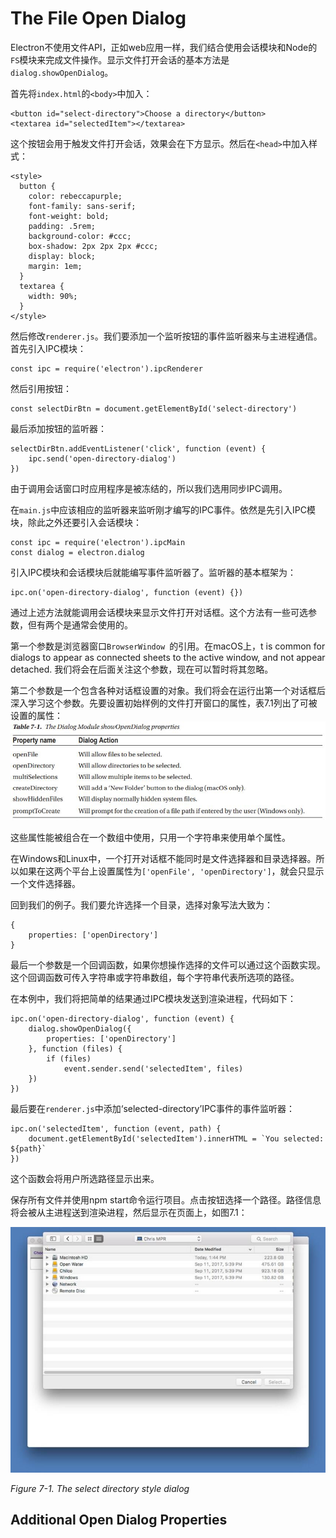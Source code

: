 # The File Open Dialog
Electron不使用文件API，正如web应用一样，我们结合使用会话模块和Node的`FS`模块来完成文件操作。显示文件打开会话的基本方法是`dialog.showOpenDialog`。    

首先将`index.html`的`<body>`中加入：
```
<button id="select-directory">Choose a directory</button>
<textarea id="selectedItem"></textarea>
```
这个按钮会用于触发文件打开会话，效果会在下方显示。然后在`<head>`中加入样式：
```
<style>
  button {
    color: rebeccapurple;
    font-family: sans-serif;
    font-weight: bold;
    padding: .5rem;
    background-color: #ccc;
    box-shadow: 2px 2px 2px #ccc;
    display: block;
    margin: 1em;
  }
  textarea {
    width: 90%;
  }
</style>
```
然后修改`renderer.js`。我们要添加一个监听按钮的事件监听器来与主进程通信。首先引入IPC模块：
```
const ipc = require('electron').ipcRenderer
```
然后引用按钮：
```
const selectDirBtn = document.getElementById('select-directory')
```
最后添加按钮的监听器：
```
selectDirBtn.addEventListener('click', function (event) {
    ipc.send('open-directory-dialog')
})
```
由于调用会话窗口时应用程序是被冻结的，所以我们选用同步IPC调用。   

在`main.js`中应该相应的监听器来监听刚才编写的IPC事件。依然是先引入IPC模块，除此之外还要引入会话模块：
```
const ipc = require('electron').ipcMain
const dialog = electron.dialog
```
引入IPC模块和会话模块后就能编写事件监听器了。监听器的基本框架为：
```
ipc.on('open-directory-dialog', function (event) {})
```
通过上述方法就能调用会话模块来显示文件打开对话框。这个方法有一些可选参数，但有两个是通常会使用的。   

第一个参数是浏览器窗口`BrowserWindow `的引用。在macOS上，t is common for dialogs to appear as connected sheets to the active window, and not appear detached. 我们将会在后面关注这个参数，现在可以暂时将其忽略。   

第二个参数是一个包含各种对话框设置的对象。我们将会在运行出第一个对话框后深入学习这个参数。先要设置初始样例的文件打开窗口的属性，表7.1列出了可被设置的属性：     
![7.1t](https://github.com/Housz/Electron-From-Beginner-to-Pro/blob/master/imgs/7.1t.jpg)        
 
这些属性能被组合在一个数组中使用，只用一个字符串来使用单个属性。

在Windows和Linux中，一个打开对话框不能同时是文件选择器和目录选择器。所以如果在这两个平台上设置属性为`['openFile', 'openDirectory']`，就会只显示一个文件选择器。   

回到我们的例子。我们要允许选择一个目录，选择对象写法大致为：
```
{
    properties: ['openDirectory']
}
```
最后一个参数是一个回调函数，如果你想操作选择的文件可以通过这个函数实现。这个回调函数可传入字符串或字符串数组，每个字符串代表所选项的路径。

在本例中，我们将把简单的结果通过IPC模块发送到渲染进程，代码如下：
```
ipc.on('open-directory-dialog', function (event) {
	dialog.showOpenDialog({
		properties: ['openDirectory']
	}, function (files) {
		if (files)
			event.sender.send('selectedItem', files)
	})
})
```
最后要在`renderer.js`中添加‘selected-directory’IPC事件的事件监听器：
```
ipc.on('selectedItem', function (event, path) {
	document.getElementById('selectedItem').innerHTML = `You selected: ${path}`
})
```
这个函数会将用户所选路径显示出来。   

保存所有文件并使用npm start命令运行项目。点击按钮选择一个路径。路径信息将会被从主进程送到渲染进程，然后显示在页面上，如图7.1：          

![7.1](https://github.com/Housz/Electron-From-Beginner-to-Pro/blob/master/imgs/7.1.jpg)      

*Figure 7-1. The select directory style dialog*



## Additional Open Dialog Properties



